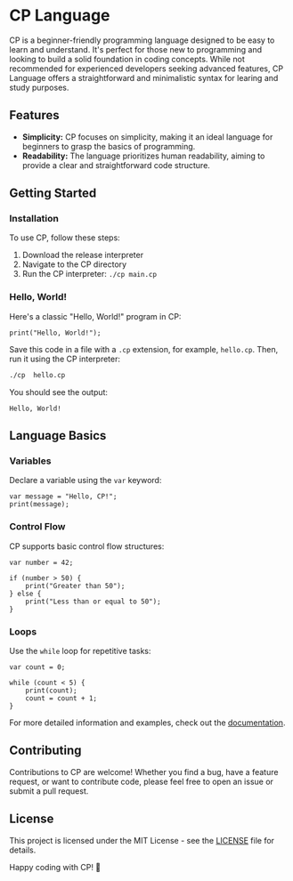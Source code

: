 # CP Language
CP is a beginner-friendly programming language designed to be easy to learn and understand. It's perfect for those new to programming and looking to build a solid foundation in coding concepts. While not recommended for experienced developers seeking advanced features, CP Language offers a straightforward and minimalistic syntax for learing and study purposes.

## Features
- **Simplicity:** CP focuses on simplicity, making it an ideal language for beginners to grasp the basics of programming.
- **Readability:** The language prioritizes human readability, aiming to provide a clear and straightforward code structure.

## Getting Started

### Installation
To use CP, follow these steps:
1. Download the release interpreter
2. Navigate to the CP directory
3. Run the CP interpreter: `./cp main.cp`

### Hello, World!
Here's a classic "Hello, World!" program in CP:

```cp
print("Hello, World!");
```

Save this code in a file with a `.cp` extension, for example, `hello.cp`. Then, run it using the CP interpreter:

```bash
./cp  hello.cp
```

You should see the output:

```
Hello, World!
```

## Language Basics

### Variables

Declare a variable using the `var` keyword:

```cp
var message = "Hello, CP!";
print(message);
```

### Control Flow

CP supports basic control flow structures:

```cp
var number = 42;

if (number > 50) {
    print("Greater than 50");
} else {
    print("Less than or equal to 50");
}
```

### Loops

Use the `while` loop for repetitive tasks:

```cp
var count = 0;

while (count < 5) {
    print(count);
    count = count + 1;
}
```

For more detailed information and examples, check out the [documentation](docs).

## Contributing

Contributions to CP are welcome! Whether you find a bug, have a feature request, or want to contribute code, please feel free to open an issue or submit a pull request.

## License

This project is licensed under the MIT License - see the [LICENSE](LICENSE) file for details.

Happy coding with CP! 🚀
